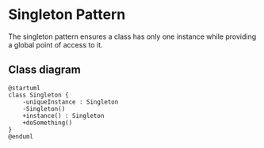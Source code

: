 # Singleton Pattern

The singleton pattern ensures a class has only one instance while providing a global point of access to it.

## Class diagram
```plantuml
@startuml
class Singleton {
    -uniqueInstance : Singleton
    -Singleton()
    +instance() : Singleton
    +doSomething()
}
@enduml
```
